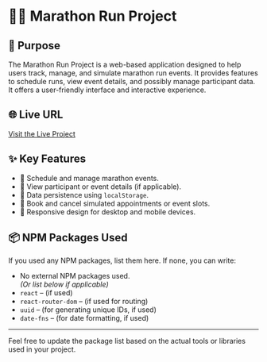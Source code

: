 # 🏃‍♂️ Marathon Run Project

## 📌 Purpose
The Marathon Run Project is a web-based application designed to help users track, manage, and simulate marathon run events. It provides features to schedule runs, view event details, and possibly manage participant data. It offers a user-friendly interface and interactive experience.

## 🌐 Live URL
[Visit the Live Project](https://marathon-run-project.netlify.app/)

## ✨ Key Features
- 📅 Schedule and manage marathon events.
- 👤 View participant or event details (if applicable).
- 💾 Data persistence using `localStorage`.
- 🔄 Book and cancel simulated appointments or event slots.
- 📱 Responsive design for desktop and mobile devices.

## 📦 NPM Packages Used
If you used any NPM packages, list them here. If none, you can write:
- No external NPM packages used.  
*(Or list below if applicable)*
- `react` – (if used)
- `react-router-dom` – (if used for routing)
- `uuid` – (for generating unique IDs, if used)
- `date-fns` – (for date formatting, if used)

---

Feel free to update the package list based on the actual tools or libraries used in your project.
